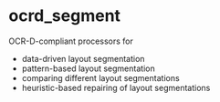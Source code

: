 # ocrd_segment
OCR-D-compliant processors for
  - data-driven layout segmentation
  - pattern-based layout segmentation
  - comparing different layout segmentations
  - heuristic-based repairing of layout segmentations
